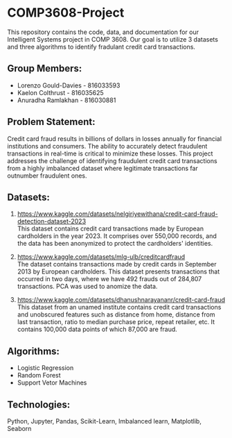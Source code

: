 # COMP3608-Project

This repository contains the code, data, and documentation for our Intelligent Systems project in COMP 3608. Our goal is to utilize 3 datasets and three algorithms to identify fradulant credit card transactions.

## Group Members:
* Lorenzo Gould-Davies - 816033593
* Kaelon Colthrust - 816035625
* Anuradha Ramlakhan -  816030881

## Problem Statement:
Credit card fraud results in billions of dollars in losses annually for financial institutions and consumers. The ability to accurately detect fraudulent transactions in real-time is critical to minimize these losses. This project addresses the challenge of identifying fraudulent credit card transactions from a highly imbalanced dataset where legitimate transactions far outnumber fraudulent ones.

## Datasets:
1. https://www.kaggle.com/datasets/nelgiriyewithana/credit-card-fraud-detection-dataset-2023 \
This dataset contains credit card transactions made by European cardholders in the year 2023. It comprises over 550,000 records, and the data has been anonymized to protect the cardholders' identities.

2. https://www.kaggle.com/datasets/mlg-ulb/creditcardfraud \
The dataset contains transactions made by credit cards in September 2013 by European cardholders. This dataset presents transactions that occurred in two days, where we have 492 frauds out of 284,807 transactions. PCA was used to anomize the data.

3. https://www.kaggle.com/datasets/dhanushnarayananr/credit-card-fraud \
This dataset from an unamed institute contains credit card transactions and unobscured features such as distance from home, distance from last transaction, ratio to median purchase price, repeat retailer, etc. It contains 100,000 data points of which 87,000 are fraud.

## Algorithms:
* Logistic Regression
* Random Forest
* Support Vetor Machines

## Technologies:
Python, Jupyter, Pandas, Scikit-Learn, Imbalanced learn, Matplotlib, Seaborn
